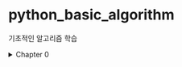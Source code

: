 # python_basic_algorithm
기초적인 알고리즘 학습

<details markdown="1">
<summary>Chapter 0</summary>

[절대값 구하기](https://github.com/DongGeon0908/python_basic_algorithm/blob/master/%ED%92%80%EC%9D%B4/0-1.py)

</details>
